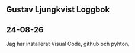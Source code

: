 Gustav Ljungkvist Loggbok
-------------------------------

24-08-26
-------------------------------
Jag har installerat Visual Code, github och pyhton.


